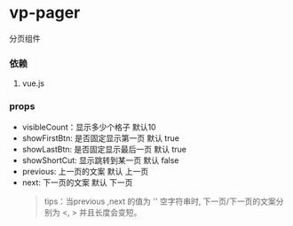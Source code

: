 vp-pager
========
分页组件

### 依赖 ###
1. vue.js

### props ###
* visibleCount：显示多少个格子 默认10
* showFirstBtn: 是否固定显示第一页 默认 true
* showLastBtn: 是否固定显示最后一页 默认 true
* showShortCut: 显示跳转到某一页 默认 false
* previous: 上一页的文案 默认 上一页
* next: 下一页的文案 默认 下一页
    >tips：当previous ,next 的值为 '' 空字符串时, 下一页/下一页的文案分别为  <, > 并且长度会变短。





